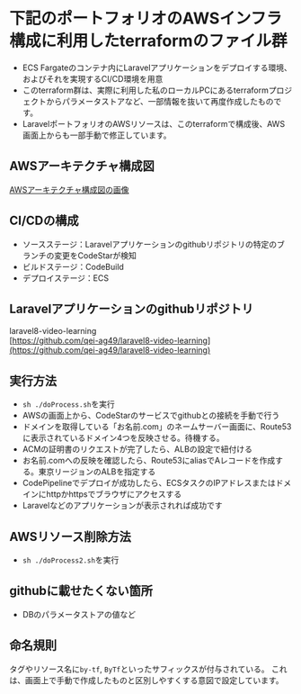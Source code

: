 # 下記のポートフォリオのAWSインフラ構成に利用したterraformのファイル群
- ECS Fargateのコンテナ内にLaravelアプリケーションをデプロイする環境、およびそれを実現するCI/CD環境を用意
- このterraform群は、実際に利用した私のローカルPCにあるterraformプロジェクトからパラメータストアなど、一部情報を抜いて再度作成したものです。
- LaravelポートフォリオのAWSリソースは、このterraformで構成後、AWS画面上からも一部手動で修正しています。

## AWSアーキテクチャ構成図
[AWSアーキテクチャ構成図の画像](https://camo.qiitausercontent.com/e5c2f8bab122d279aba7b8e7c5d2a6b77c0d3329/68747470733a2f2f71696974612d696d6167652d73746f72652e73332e61702d6e6f727468656173742d312e616d617a6f6e6177732e636f6d2f302f3836373737352f30373939636236352d643831622d343662352d363936362d6439303034366239383337332e706e67)


## CI/CDの構成
- ソースステージ：Laravelアプリケーションのgithubリポジトリの特定のブランチの変更をCodeStarが検知
- ビルドステージ：CodeBuild
- デプロイステージ：ECS

## Laravelアプリケーションのgithubリポジトリ
laravel8-video-learning  
[https://github.com/qei-ag49/laravel8-video-learning](https://github.com/qei-ag49/laravel8-video-learning)

## 実行方法
- `sh ./doProcess.sh`を実行
- AWSの画面上から、CodeStarのサービスでgithubとの接続を手動で行う
- ドメインを取得している「お名前.com」のネームサーバー画面に、Route53に表示されているドメイン4つを反映させる。待機する。
- ACMの証明書のリクエストが完了したら、ALBの設定で紐付ける
- お名前.comへの反映を確認したら、Route53にaliasでAレコードを作成する。東京リージョンのALBを指定する
- CodePipelineでデプロイが成功したら、ECSタスクのIPアドレスまたはドメインにhttpかhttpsでブラウザにアクセスする
- Laravelなどのアプリケーションが表示されれば成功です

## AWSリソース削除方法
- `sh ./doProcess2.sh`を実行

## githubに載せたくない箇所
- DBのパラメータストアの値など

## 命名規則
タグやリソース名に`by-tf`, `ByTf`といったサフィックスが付与されている。
これは、画面上で手動で作成したものと区別しやすくする意図で設定しています。
